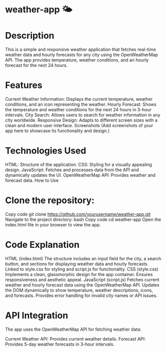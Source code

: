 # weather-app 🌤️
# Description
This is a simple and responsive weather application that fetches real-time weather data and hourly forecasts for any city using the OpenWeatherMap API. The app provides temperature, weather conditions, and an hourly forecast for the next 24 hours.

# Features
Current Weather Information: Displays the current temperature, weather conditions, and an icon representing the weather.
Hourly Forecast: Shows the temperature and weather conditions for the next 24 hours in 3-hour intervals.
City Search: Allows users to search for weather information in any city worldwide.
Responsive Design: Adapts to different screen sizes with a clean and modern user interface.
Screenshots
(Add screenshots of your app here to showcase its functionality and design.)

# Technologies Used
HTML: Structure of the application.
CSS: Styling for a visually appealing design.
JavaScript: Fetches and processes data from the API and dynamically updates the UI.
OpenWeatherMap API: Provides weather and forecast data.
How to Use
# Clone the repository:
Copy code
git clone https://github.com/yourusername/weather-app.git
Navigate to the project directory:
bash
Copy code
cd weather-app
Open the index.html file in your browser to view the app.
# Code Explanation
HTML (index.html)
The structure includes an input field for the city, a search button, and sections for displaying weather data and hourly forecasts.
Linked to style.css for styling and script.js for functionality.
CSS (style.css)
Implements a clean, glassmorphic design for the app container.
Ensures responsiveness and aesthetic appeal.
JavaScript (script.js)
Fetches current weather and hourly forecast data using the OpenWeatherMap API.
Updates the DOM dynamically to show temperature, weather descriptions, icons, and forecasts.
Provides error handling for invalid city names or API issues.
# API Integration
The app uses the OpenWeatherMap API for fetching weather data:

Current Weather API: Provides current weather details.
Forecast API: Provides 5-day weather forecasts in 3-hour intervals.
